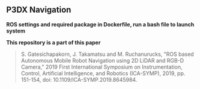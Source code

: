 ## P3DX Navigation

**ROS settings and required package in Dockerfile, run a bash file to launch system**

**This repository is a part of this paper**
> S. Gatesichapakorn, J. Takamatsu and M. Ruchanurucks, "ROS based Autonomous Mobile Robot Navigation using 2D LiDAR and RGB-D Camera," 2019 First International Symposium on Instrumentation, Control, Artificial Intelligence, and Robotics (ICA-SYMP), 2019, pp. 151-154, doi: 10.1109/ICA-SYMP.2019.8645984.
